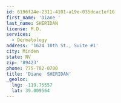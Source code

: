 ```yaml
---
id: 6196f24e-2311-4101-a19e-035dcac1ef16
first_name: 'Diane '
last_name: SHERIDAN
license: M.D.
services:
  - Dermatology
address: '1624 10th St., Suite #1'
city: Minden
state: NV
zip: '89423'
phone: 775-782-0700
title: 'Diane  SHERIDAN'
_geoloc:
  lng: -119.75557
  lat: 39.009564
---
```

